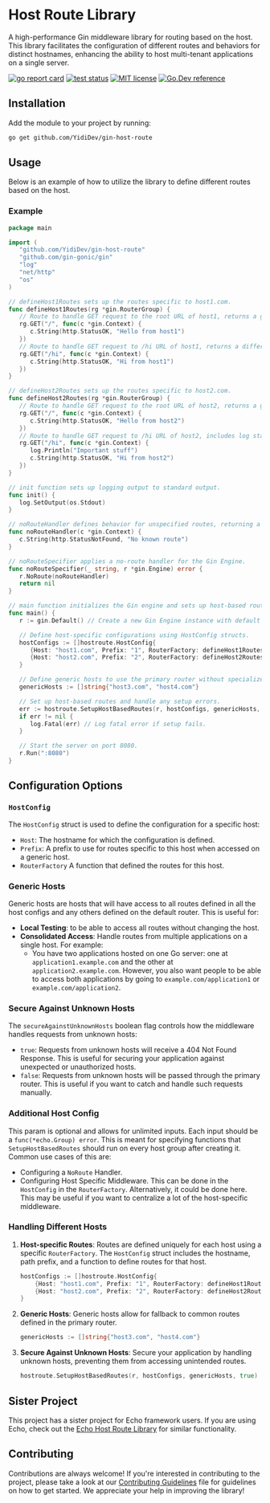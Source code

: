 # Host Route Library

A high-performance Gin middleware library for routing based on the host. This library facilitates the configuration of different routes and behaviors for distinct hostnames, enhancing the ability to host multi-tenant applications on a single server.

[![go report card](https://goreportcard.com/badge/github.com/YidiDev/gin-host-route "go report card")](https://goreportcard.com/report/github.com/YidiDev/gin-host-route)
[![test status](https://github.com/YidiDev/gin-host-route/.github/workflows/tests/badge.svg?branch=main "test status")](https://github.com/YidiDev/gin-host-route/actions)
[![MIT license](https://img.shields.io/badge/license-MIT-brightgreen.svg)](https://opensource.org/licenses/MIT)
[![Go.Dev reference](https://img.shields.io/badge/go.dev-reference-blue?logo=go&logoColor=white)](https://pkg.go.dev/github.com/YidiDev/gin-host-route?tab=doc)

## Installation

Add the module to your project by running:

```sh
go get github.com/YidiDev/gin-host-route
```

## Usage

Below is an example of how to utilize the library to define different routes based on the host.

### Example

```go
package main

import (
   "github.com/YidiDev/gin-host-route"
   "github.com/gin-gonic/gin"
   "log"
   "net/http"
   "os"
)

// defineHost1Routes sets up the routes specific to host1.com.
func defineHost1Routes(rg *gin.RouterGroup) {
   // Route to handle GET request to the root URL of host1, returns a greeting message.
   rg.GET("/", func(c *gin.Context) {
      c.String(http.StatusOK, "Hello from host1")
   })
   // Route to handle GET request to /hi URL of host1, returns a different greeting message.
   rg.GET("/hi", func(c *gin.Context) {
      c.String(http.StatusOK, "Hi from host1")
   })
}

// defineHost2Routes sets up the routes specific to host2.com.
func defineHost2Routes(rg *gin.RouterGroup) {
   // Route to handle GET request to the root URL of host2, returns a greeting message.
   rg.GET("/", func(c *gin.Context) {
      c.String(http.StatusOK, "Hello from host2")
   })
   // Route to handle GET request to /hi URL of host2, includes log statement and returns a greeting message.
   rg.GET("/hi", func(c *gin.Context) {
      log.Println("Important stuff")
      c.String(http.StatusOK, "Hi from host2")
   })
}

// init function sets up logging output to standard output.
func init() {
   log.SetOutput(os.Stdout)
}

// noRouteHandler defines behavior for unspecified routes, returning a not-found message.
func noRouteHandler(c *gin.Context) {
   c.String(http.StatusNotFound, "No known route")
}

// noRouteSpecifier applies a no-route handler for the Gin Engine.
func noRouteSpecifier(_ string, r *gin.Engine) error {
   r.NoRoute(noRouteHandler)
   return nil
}

// main function initializes the Gin engine and sets up host-based routing.
func main() {
   r := gin.Default() // Create a new Gin Engine instance with default middleware.

   // Define host-specific configurations using HostConfig structs.
   hostConfigs := []hostroute.HostConfig{
      {Host: "host1.com", Prefix: "1", RouterFactory: defineHost1Routes},
      {Host: "host2.com", Prefix: "2", RouterFactory: defineHost2Routes},
   }

   // Define generic hosts to use the primary router without specialized sub-routes.
   genericHosts := []string{"host3.com", "host4.com"}

   // Set up host-based routes and handle any setup errors.
   err := hostroute.SetupHostBasedRoutes(r, hostConfigs, genericHosts, true, noRouteSpecifier)
   if err != nil {
      log.Fatal(err) // Log fatal error if setup fails.
   }

   // Start the server on port 8080.
   r.Run(":8080")
}

```

## Configuration Options

### `HostConfig`
The `HostConfig` struct is used to define the configuration for a specific host:
- `Host`: The hostname for which the configuration is defined.
- `Prefix`: A prefix to use for routes specific to this host when accessed on a generic host.
- `RouterFactory` A function that defined the routes for this host.

### Generic Hosts
Generic hosts are hosts that will have access to all routes defined in all the host configs and any others defined on the default router. This is useful for:
- **Local Testing**: to be able to access all routes without changing the host. 
- **Consolidated Access**: Handle routes from multiple applications on a single host. For example:
  - You have two applications hosted on one Go server: one at `application1.example.com` and the other at `application2.example.com`. However, you also want people to be able to access both applications by going to `example.com/application1` or `example.com/application2`.

### Secure Against Unknown Hosts
The `secureAgainstUnknownHosts` boolean flag controls how the middleware handles requests from unknown hosts:
- `true`: Requests from unknown hosts will receive a 404 Not Found Response. This is useful for securing your application against unexpected or unauthorized hosts.
- `false`: Requests from unknown hosts will be passed through the primary router. This is useful if you want to catch and handle such requests manually.

### Additional Host Config
This param is optional and allows for unlimited inputs. Each input should be a `func(*echo.Group) error`. This is meant for specifying functions that `SetupHostBasedRoutes` should run on every host group after creating it. Common use cases of this are:
- Configuring a `NoRoute` Handler.
- Configuring Host Specific Middleware. This can be done in the `HostConfig` in the `RouterFactory`. Alternatively, it could be done here. This may be useful if you want to centralize a lot of the host-specific middleware.

### Handling Different Hosts

1. **Host-specific Routes**:
   Routes are defined uniquely for each host using a specific `RouterFactory`. The `HostConfig` struct includes the hostname, path prefix, and a function to define routes for that host.

    ```go
    hostConfigs := []hostroute.HostConfig{
        {Host: "host1.com", Prefix: "1", RouterFactory: defineHost1Routes},
        {Host: "host2.com", Prefix: "2", RouterFactory: defineHost2Routes},
    }
    ```

2. **Generic Hosts**:
   Generic hosts allow for fallback to common routes defined in the primary router.

    ```go
    genericHosts := []string{"host3.com", "host4.com"}
    ```

3. **Secure Against Unknown Hosts**:
   Secure your application by handling unknown hosts, preventing them from accessing unintended routes.

    ```go
    hostroute.SetupHostBasedRoutes(r, hostConfigs, genericHosts, true)
    ```

## Sister Project
This project has a sister project for Echo framework users. If you are using Echo, check out the [Echo Host Route Library](https://github.com/YidiDev/echo-host-route) for similar functionality.

## Contributing
Contributions are always welcome! If you're interested in contributing to the project, please take a look at our [Contributing Guidelines](CONTRIBUTING.md) file for guidelines on how to get started. We appreciate your help in improving the library!
